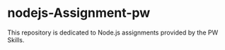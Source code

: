 # nodejs-Assignment-pw
This repository is dedicated to Node.js assignments provided by the PW Skills.
